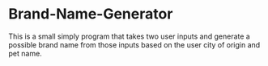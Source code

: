 # Brand-Name-Generator
This is a small simply program that takes two user inputs and generate a possible brand name from those inputs based on the user city of origin and pet name.
